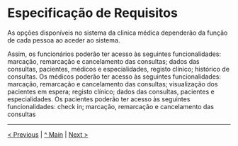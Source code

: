 # Especificação de Requisitos

As opções disponíveis no sistema da clinica médica dependerão da função de cada pessoa ao
aceder ao sistema.

Assim, os funcionários poderão ter acesso às seguintes funcionalidades: marcação, remarcação
e cancelamento das consultas; dados das consultas, pacientes, médicos e especialidades, registo
clínico; histórico de consultas.
Os médicos poderão ter acesso às seguintes funcionalidades: marcação, remarcação e
cancelamento das consultas; visualização dos pacientes em espera; registo
clínico; dados das consultas, pacientes e especialidades.
Os pacientes poderão ter acesso às seguintes funcionalidades: check in; marcação, remarcação
e cancelamento das consultas 


---
[< Previous](rei01.md) | [^ Main](/../../) | [Next >](rei03.md)
